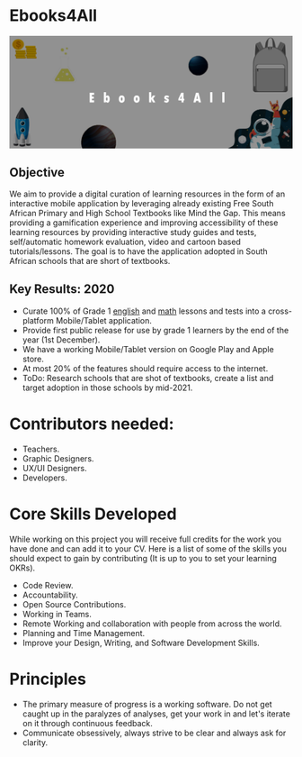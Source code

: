 
# Ebooks4All

<img align="center" width="1000" src="./Docs/images/intro_cover.png" />

## Objective
We aim to provide a digital curation of learning resources in the form of an interactive mobile application by leveraging already existing Free South African Primary and High School Textbooks like Mind the Gap. This means providing a gamification experience and improving accessibility of these learning resources by providing interactive study guides and tests, self/automatic homework evaluation, video and cartoon based tutorials/lessons. The goal is to have the application adopted in South African schools that are short of textbooks.


## Key Results: 2020
- Curate 100% of Grade 1 [english](https://za.ixl.com/standards/ela/grade-1) and [math](https://za.ixl.com/standards/maths/grade-1) lessons and tests into a cross-platform Mobile/Tablet application. 
- Provide first public release for use by grade 1 learners by the end of the year (1st December).
- We have a working Mobile/Tablet version on Google Play and Apple store.
- At most 20% of the features should require access to the internet. 
- ToDo: Research schools that are shot of textbooks, create a list and target adoption in those schools by mid-2021. 

# Contributors needed:
- Teachers.
- Graphic Designers.
- UX/UI Designers.
- Developers.

# Core Skills Developed

While working on this project you will receive full credits for the work you have done and can add it to your CV. Here is a list of some of the skills you should expect to gain by contributing (It is up to you to set your learning OKRs).
- Code Review.
-    Accountability.
-    Open Source Contributions.
-    Working in Teams.
-    Remote Working and collaboration with people from across the world.
-    Planning and Time Management.
-    Improve your Design, Writing, and Software Development Skills.

# Principles
- The primary measure of progress is a working software. Do not get caught up in the paralyzes of analyses, get your work in and let's iterate on it through continuous feedback.
- Communicate obsessively, always strive to be clear and always ask for clarity.
